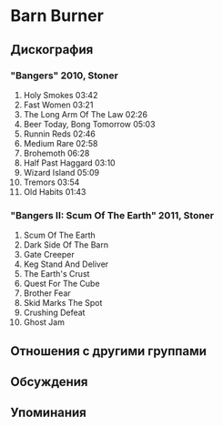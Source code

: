 # Barn Burner



## Дискография

### "Bangers" 2010, Stoner

1. Holy Smokes 03:42  
2. Fast Women 03:21  
3. The Long Arm Of The Law 02:26  
4. Beer Today, Bong Tomorrow 05:03  
5. Runnin Reds 02:46  
6. Medium Rare 02:58  
7. Brohemoth 06:28  
8. Half Past Haggard 03:10  
9. Wizard Island 05:09  
10. Tremors 03:54  
11. Old Habits 01:43 

### "Bangers II: Scum Of The Earth" 2011, Stoner

01. Scum Of The Earth
02. Dark Side Of The Barn
03. Gate Creeper
04. Keg Stand And Deliver
05. The Earth's Crust
06. Quest For The Cube
07. Brother Fear
08. Skid Marks The Spot
09. Crushing Defeat
10. Ghost Jam


## Отношения с другими группами


## Обсуждения


## Упоминания

